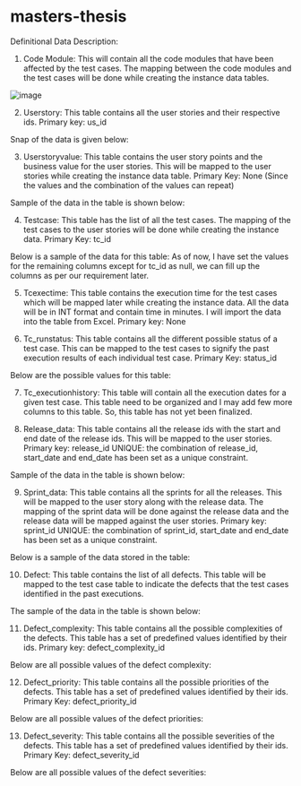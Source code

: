 # masters-thesis
Definitional Data Description:
1.	Code Module: This will contain all the code modules that have been affected by the test cases. The mapping between the code modules and the test cases will be done while creating the instance data tables.

![image](https://github.com/amondal8/masters-thesis/assets/134355254/1f363f34-c144-4c1e-8a1e-98c0ccc811f9) 

2.	Userstory: This table contains all the user stories and their respective ids.
Primary key: us_id
 
Snap of the data is given below:
 
3.	Userstoryvalue: This table contains the user story points and the business value for the user stories. This will be mapped to the user stories while creating the instance data table.
Primary Key: None (Since the values and the combination of the values can repeat)
 
Sample of the data in the table is shown below:
 
4.	Testcase: This table has the list of all the test cases. The mapping of the test cases to the user stories will be done while creating the instance data.
Primary Key: tc_id
 
Below is a sample of the data for this table: As of now, I have set the values for the remaining columns except for tc_id as null, we can fill up the columns as per our requirement later.
 

5.	Tcexectime: This table contains the execution time for the test cases which will be mapped later while creating the instance data. All the data will be in INT format and contain time in minutes. I will import the data into the table from Excel.
Primary key: None
 
6.	Tc_runstatus: This table contains all the different possible status of a test case. This can be mapped to the test cases to signify the past execution results of each individual test case.
Primary Key: status_id
 
Below are the possible values for this table:
 
7.	Tc_executionhistory: This table will contain all the execution dates for a given test case. This table need to be organized and I may add few more columns to this table. So, this table has not yet been finalized.
 
8.	Release_data: This table contains all the release ids with the start and end date of the release ids. This will be mapped to the user stories.
Primary key: release_id
UNIQUE: the combination of release_id, start_date and end_date has been set as a unique constraint.
 
Sample of the data in the table is shown below:
 
9.	Sprint_data: This table contains all the sprints for all the releases. This will be mapped to the user story along with the release data. The mapping of the sprint data will be done against the release data and the release data will be mapped against the user stories.
Primary key: sprint_id
UNIQUE: the combination of sprint_id, start_date and end_date has been set as a unique constraint.
 
Below is a sample of the data stored in the table:
 
10.	Defect: This table contains the list of all defects. This table will be mapped to the test case table to indicate the defects that the test cases identified in the past executions.
 
The sample of the data in the table is shown below:
 
11.	Defect_complexity: This table contains all the possible complexities of the defects. This table has a set of predefined values identified by their ids.
Primary key: defect_complexity_id
 
Below are all possible values of the defect complexity:
 
12.	Defect_priority: This table contains all the possible priorities of the defects. This table has a set of predefined values identified by their ids.
Primary Key: defect_priority_id
 
Below are all possible values of the defect priorities:
 
13.	Defect_severity: This table contains all the possible severities of the defects. This table has a set of predefined values identified by their ids.
Primary Key: defect_severity_id
 
Below are all possible values of the defect severities:
 


